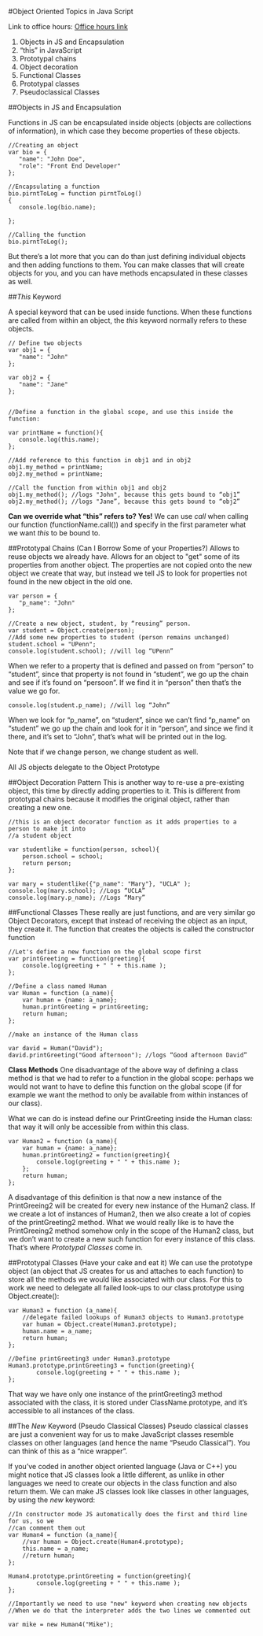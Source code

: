 #Object Oriented Topics in Java Script

Link to office hours: [Office hours link](https://plus.google.com/events/cvrejvitte5a37k1vfli1veler8?authkey=CIistZK2pbbqYA)

1. Objects in JS and Encapsulation
2. “this” in JavaScript
3. Prototypal chains
4. Object decoration
5. Functional Classes
6. Prototypal classes
7. Pseudoclassical Classes

##Objects in JS and Encapsulation

Functions in JS can be encapsulated inside objects (objects are collections of information), in which case they become properties of these objects.
 
 ```
//Creating an object
var bio = {
	"name": "John Doe",
	"role": "Front End Developer"
};

//Encapsulating a function
bio.pirntToLog = function pirntToLog()
{
	console.log(bio.name);
	
};

//Calling the function
bio.pirntToLog();
```

But there’s a lot more that you can do than just defining individual objects and then adding functions to them. You can make classes that will create objects for you, and you can have methods encapsulated in these classes as well.

##*This* Keyword

A special keyword that can be used inside functions. When these functions are called from within an object, the *this* keyword normally refers to these objects. 

 ```
// Define two objects
var obj1 = {
	"name": "John"
};

var obj2 = {
	"name": "Jane"
};


//Define a function in the global scope, and use this inside the function:

var printName = function(){
	console.log(this.name);
};

//Add reference to this function in obj1 and in obj2
obj1.my_method = printName;
obj2.my_method = printName;

//Call the function from within obj1 and obj2
obj1.my_method(); //logs "John", because this gets bound to “obj1”
obj2.my_method(); //logs "Jane”, because this gets bound to “obj2”

```

**Can we override what “this” refers to? Yes!**
We can use *call* when calling our function (functionName.call()) and specify in the first parameter what we want *this* to be bound to.

##Prototypal Chains (Can I Borrow Some of your Properties?)
Allows to reuse objects we already have. Allows for an object to "get" some of its properties from another object. The properties are not copied onto the new object we create that way, but instead we tell JS to look for properties not found in the new object in the old one.

 ```
var person = {
	"p_name": "John"
};

//Create a new object, student, by “reusing” person.
var student = Object.create(person); 
//Add some new properties to student (person remains unchanged)
student.school = "UPenn";
console.log(student.school); //will log “UPenn”
```

When we refer to a property that is defined and passed on from “person” to “student”, since that property is not found in “student”, we go up the chain and see if it’s found on “persoon”. If we find it in “person” then that’s the value we go for.

```
console.log(student.p_name); //will log “John”
```

When we look for “p_name”, on “student”, since we can’t find “p_name” on “student” we go up the chain and look for it in “person”, and since we find it there, and it’s set to “John”, that’s what will be printed out in the log. 

Note that if we change person, we change student as well.

All JS objects delegate to the Object Prototype

##Object Decoration Pattern
This is another way to re-use a pre-existing object, this time by directly adding properties to it. This is different from prototypal chains because it modifies the original object, rather than creating a new one.

```
//this is an object decorator function as it adds properties to a person to make it into 
//a student object

var studentlike = function(person, school){
	person.school = school;
	return person;
};

var mary = studentlike({"p_name": "Mary"}, "UCLA" );
console.log(mary.school); //Logs “UCLA”
console.log(mary.p_name); //Logs “Mary”
```

##Functional Classes
These really are just functions, and are very similar go Object Decorators, except that instead of receiving the object as an input, they create it. The function that creates the objects is called the constructor function

```
//Let's define a new function on the global scope first
var printGreeting = function(greeting){
	console.log(greeting + " " + this.name );
};

//Define a class named Human
var Human = function (a_name){
	var human = {name: a_name};
	human.printGreeting = printGreeting;
	return human;
};

//make an instance of the Human class

var david = Human("David");
david.printGreeting("Good afternoon"); //logs “Good afternoon David”
```

**Class Methods**
One disadvantage of the above way of defining a class method is that we had to refer to a function in the global scope: perhaps we would not want to have to define this function on the global scope (if for example we want the method to only be available from within instances of our class).

What we can do is instead define our PrintGreeting inside the Human class: that way it will only be accessible from within this class.

```
var Human2 = function (a_name){
	var human = {name: a_name};
	human.printGreeting2 = function(greeting){
		console.log(greeting + " " + this.name );
	};
	return human;
};
```

A disadvantage of this definition is that now a new instance of the PrintGreeing2 will be created for every new  instance of the Human2 class. If we create a lot of instances of Human2, then we also create a lot of copies of the printGreeting2 method. What we would really like is to have the PrintGreeing2 method somehow only in the scope of the Human2 class, but we don’t want to create a new such function for every instance of this class. That’s where *Prototypal Classes* come in.

##Prototypal Classes (Have your cake and eat it)
We can use the prototype object (an object that JS creates for us and attaches to each function) to store all the methods we would like associated with our class. For this to work we need to delegate all failed look-ups to our class.prototype using Object.create():

```
var Human3 = function (a_name){
	//delegate failed lookups of Human3 objects to Human3.prototype
	var human = Object.create(Human3.prototype); 
	human.name = a_name;
	return human;
};

//Define printGreeting3 under Human3.prototype
Human3.prototype.printGreeting3 = function(greeting){
		console.log(greeting + " " + this.name );
};
```

That way we have only one instance of the printGreeting3 method associated with the class, it is stored under ClassName.prototype, and it’s accessible to all instances of the class.

##The *New* Keyword (Pseudo Classical Classes)
Pseudo classical classes are just a convenient way for us to make JavaScript classes resemble classes on other languages (and hence the name “Pseudo Classical”). You can think of this as a “nice wrapper”.

If you’ve coded in another object oriented language (Java or C++) you might notice that JS classes look a little different, as unlike in other languages we need to create our objects in the class function and also return them. We can make JS classes look like classes in other languages, by using the *new* keyword:

```
//In constructor mode JS automatically does the first and third line for us, so we 
//can comment them out
var Human4 = function (a_name){
	//var human = Object.create(Human4.prototype); 
	this.name = a_name;
	//return human;
};

Human4.prototype.printGreeting = function(greeting){
		console.log(greeting + " " + this.name );
};

//Importantly we need to use "new" keyword when creating new objects
//When we do that the interpreter adds the two lines we commented out

var mike = new Human4("Mike"); 
```
